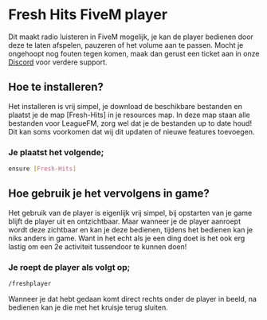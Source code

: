 # Fresh Hits FiveM player
Dit maakt radio luisteren in FiveM mogelijk, je kan de player bedienen door deze te laten afspelen, pauzeren of het volume aan te passen.
Mocht je ongehoopt nog fouten tegen komen, maak dan gerust een ticket aan in onze [Discord](https://discord.gg/fresh-hits) voor verdere support.

## Hoe te installeren?
Het installeren is vrij simpel, je download de beschikbare bestanden en plaatst je de map [Fresh-Hits] in je resources map.
In deze map staan alle bestanden voor LeagueFM, zorg wel dat je de bestanden up to date houd!
Dit kan soms voorkomen dat wij dit updaten of nieuwe features toevoegen.

### Je plaatst het volgende;
```bash
ensure [Fresh-Hits]
```

## Hoe gebruik je het vervolgens in game?
Het gebruik van de player is eigenlijk vrij simpel, bij opstarten van je game blijft de player uit en ontzichtbaar.
Maar wanneer je de player aanroept wordt deze zichtbaar en kan je deze bedienen, tijdens het bedienen kan je niks anders in game.
Want in het echt als je een ding doet is het ook erg lastig om een 2e activiteit tussendoor te kunnen doen!

### Je roept de player als volgt op;
```bash
/freshplayer
```
Wanneer je dat hebt gedaan komt direct rechts onder de player in beeld, na bedienen kan je die met het kruisje terug sluiten.
